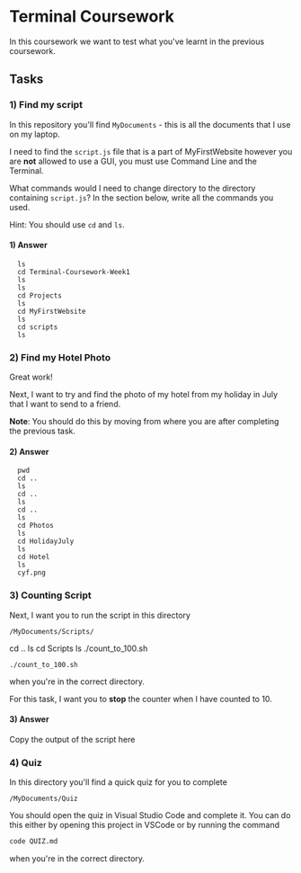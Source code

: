 # Terminal Coursework

In this coursework we want to test what you've learnt in the previous coursework.

## Tasks

### 1) Find my script

In this repository you'll find `MyDocuments` - this is all the documents that I use on my laptop.

I need to find the `script.js` file that is a part of MyFirstWebsite however you are **not** allowed to use a GUI, you must use Command Line and the Terminal.

What commands would I need to change directory to the directory containing `script.js`? In the section below, write all the commands you used.

Hint: You should use `cd` and `ls`.

#### 1) Answer
```
  ls
  cd Terminal-Coursework-Week1
  ls
  ls
  cd Projects
  ls
  cd MyFirstWebsite
  ls
  cd scripts
  ls
```

### 2) Find my Hotel Photo

Great work!

Next, I want to try and find the photo of my hotel from my holiday in July that I want to send to a friend.

**Note**: You should do this by moving from where you are after completing the previous task.

#### 2) Answer
```
  pwd
  cd ..
  ls
  cd ..
  ls
  cd ..
  ls
  cd Photos
  ls
  cd HolidayJuly
  ls
  cd Hotel
  ls
  cyf.png
```

### 3) Counting Script

Next, I want you to run the script in this directory

```
/MyDocuments/Scripts/
```
  cd ..
  ls
  cd Scripts
  ls
  ./count_to_100.sh
```
./count_to_100.sh
```

when you're in the correct directory.

For this task, I want you to **stop** the counter when I have counted to 10.

#### 3) Answer

Copy the output of the script here

<!-- Write your answer here -->

### 4) Quiz

In this directory you'll find a quick quiz for you to complete

```
/MyDocuments/Quiz
```

You should open the quiz in Visual Studio Code and complete it. You can do this either by opening this project in VSCode or by running the command

```sh
code QUIZ.md
```

when you're in the correct directory.
